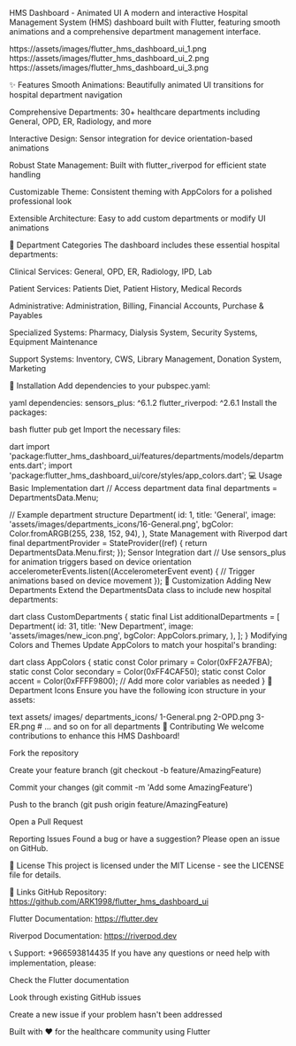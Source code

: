 HMS Dashboard - Animated UI
A modern and interactive Hospital Management System (HMS) dashboard built with Flutter, featuring smooth animations and a comprehensive department management interface.

https://assets/images/flutter_hms_dashboard_ui_1.png
https://assets/images/flutter_hms_dashboard_ui_2.png
https://assets/images/flutter_hms_dashboard_ui_3.png

✨ Features
Smooth Animations: Beautifully animated UI transitions for hospital department navigation

Comprehensive Departments: 30+ healthcare departments including General, OPD, ER, Radiology, and more

Interactive Design: Sensor integration for device orientation-based animations

Robust State Management: Built with flutter_riverpod for efficient state handling

Customizable Theme: Consistent theming with AppColors for a polished professional look

Extensible Architecture: Easy to add custom departments or modify UI animations

🏥 Department Categories
The dashboard includes these essential hospital departments:

Clinical Services: General, OPD, ER, Radiology, IPD, Lab

Patient Services: Patients Diet, Patient History, Medical Records

Administrative: Administration, Billing, Financial Accounts, Purchase & Payables

Specialized Systems: Pharmacy, Dialysis System, Security Systems, Equipment Maintenance

Support Systems: Inventory, CWS, Library Management, Donation System, Marketing

🚀 Installation
Add dependencies to your pubspec.yaml:

yaml
dependencies:
  sensors_plus: ^6.1.2
  flutter_riverpod: ^2.6.1
Install the packages:

bash
flutter pub get
Import the necessary files:

dart
import 'package:flutter_hms_dashboard_ui/features/departments/models/departments.dart';
import 'package:flutter_hms_dashboard_ui/core/styles/app_colors.dart';
💻 Usage
Basic Implementation
dart
// Access department data
final departments = DepartmentsData.Menu;

// Example department structure
Department(
  id: 1,
  title: 'General',
  image: 'assets/images/departments_icons/16-General.png',
  bgColor: Color.fromARGB(255, 238, 152, 94),
),
State Management with Riverpod
dart
final departmentProvider = StateProvider<Department>((ref) {
  return DepartmentsData.Menu.first;
});
Sensor Integration
dart
// Use sensors_plus for animation triggers based on device orientation
accelerometerEvents.listen((AccelerometerEvent event) {
  // Trigger animations based on device movement
});
🎨 Customization
Adding New Departments
Extend the DepartmentsData class to include new hospital departments:

dart
class CustomDepartments {
  static final List<Department> additionalDepartments = [
    Department(
      id: 31,
      title: 'New Department',
      image: 'assets/images/new_icon.png',
      bgColor: AppColors.primary,
    ),
  ];
}
Modifying Colors and Themes
Update AppColors to match your hospital's branding:

dart
class AppColors {
  static const Color primary = Color(0xFF2A7FBA);
  static const Color secondary = Color(0xFF4CAF50);
  static const Color accent = Color(0xFFFF9800);
  // Add more color variables as needed
}
📱 Department Icons
Ensure you have the following icon structure in your assets:

text
assets/
  images/
    departments_icons/
      1-General.png
      2-OPD.png
      3-ER.png
      # ... and so on for all departments
🤝 Contributing
We welcome contributions to enhance this HMS Dashboard!

Fork the repository

Create your feature branch (git checkout -b feature/AmazingFeature)

Commit your changes (git commit -m 'Add some AmazingFeature')

Push to the branch (git push origin feature/AmazingFeature)

Open a Pull Request

Reporting Issues
Found a bug or have a suggestion? Please open an issue on GitHub.

📄 License
This project is licensed under the MIT License - see the LICENSE file for details.

🔗 Links
GitHub Repository: https://github.com/ARK1998/flutter_hms_dashboard_ui

Flutter Documentation: https://flutter.dev

Riverpod Documentation: https://riverpod.dev

📞 Support: +966593814435
If you have any questions or need help with implementation, please:

Check the Flutter documentation

Look through existing GitHub issues

Create a new issue if your problem hasn't been addressed

Built with ❤️ for the healthcare community using Flutter